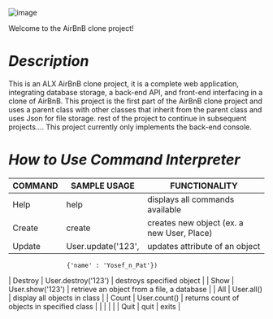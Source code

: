 ![image](https://user-images.githubusercontent.com/106808436/203632781-41505e68-a74c-4907-844a-b682b6b4217b.png)

Welcome to the AirBnB clone project!

# ***Description***

This is an ALX AirBnB clone project, it is a complete web application, integrating database storage, a back-end API, and front-end interfacing in a clone of AirBnB. This project is the first part of the AirBnB clone project and uses a parent class with other classes that inherit from the parent class and uses Json for file storage. rest of the project to continue in subsequent projects....
This project currently only implements the back-end console.

  # ***How to Use Command Interpreter***
|     **COMMAND**  |  SAMPLE USAGE            |       FUNCTIONALITY                           |
|------------------|--------------------------|-----------------------------------------------|
|       Help       |     help                 |  displays all commands available              |
|       Create     |  create <class>          |  creates new object (ex. a new User, Place)   |
|       Update     |  User.update('123',      |  updates attribute of an object               |
                    {'name' : 'Yosef_n_Pat'})                                                    
|       Destroy    |  User.destroy('123')     |   destroys specified object                   |
|       Show       |  User.show('123')        |   retrieve an object from a file, a database  |
|       All        |    User.all()            |  display all objects in class                 |
|       Count      |   User.count()           |  returns count of objects in specified class  |
|                  |                          |                                               |
|       Quit       |     quit                 |       exits                                   |
 
  
